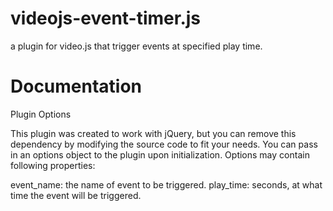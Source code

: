 # videojs-event-timer.js
a plugin for video.js that trigger events at specified play time.

# Documentation

Plugin Options

This plugin was created to work with jQuery, but you can remove this dependency by modifying the source code to fit your needs.
You can pass in an options object to the plugin upon initialization. 
Options may contain following properties:

event_name: the name of event to be triggered.
play_time: seconds, at what time the event will be triggered.

